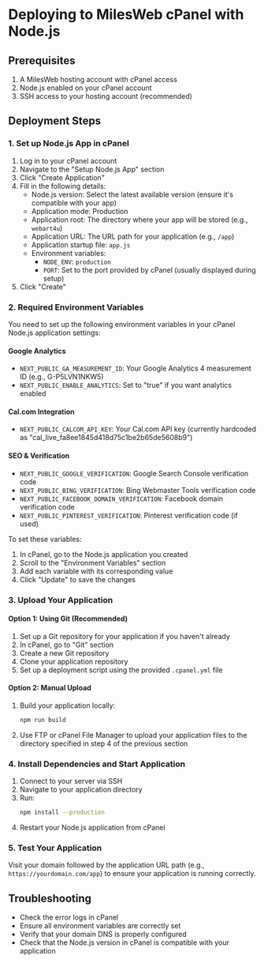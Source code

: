 # Deploying to MilesWeb cPanel with Node.js

## Prerequisites
1. A MilesWeb hosting account with cPanel access
2. Node.js enabled on your cPanel account
3. SSH access to your hosting account (recommended)

## Deployment Steps

### 1. Set up Node.js App in cPanel
1. Log in to your cPanel account
2. Navigate to the "Setup Node.js App" section
3. Click "Create Application"
4. Fill in the following details:
   - Node.js version: Select the latest available version (ensure it's compatible with your app)
   - Application mode: Production
   - Application root: The directory where your app will be stored (e.g., `webart4u`)
   - Application URL: The URL path for your application (e.g., `/app`)
   - Application startup file: `app.js`
   - Environment variables:
     - `NODE_ENV`: `production`
     - `PORT`: Set to the port provided by cPanel (usually displayed during setup)
5. Click "Create"

### 2. Required Environment Variables
You need to set up the following environment variables in your cPanel Node.js application settings:

#### Google Analytics
- `NEXT_PUBLIC_GA_MEASUREMENT_ID`: Your Google Analytics 4 measurement ID (e.g., G-P5LVN1NKW5)
- `NEXT_PUBLIC_ENABLE_ANALYTICS`: Set to "true" if you want analytics enabled

#### Cal.com Integration
- `NEXT_PUBLIC_CALCOM_API_KEY`: Your Cal.com API key (currently hardcoded as "cal_live_fa8ee1845d418d75c1be2b65de5608b9")

#### SEO & Verification
- `NEXT_PUBLIC_GOOGLE_VERIFICATION`: Google Search Console verification code
- `NEXT_PUBLIC_BING_VERIFICATION`: Bing Webmaster Tools verification code
- `NEXT_PUBLIC_FACEBOOK_DOMAIN_VERIFICATION`: Facebook domain verification code
- `NEXT_PUBLIC_PINTEREST_VERIFICATION`: Pinterest verification code (if used)

To set these variables:
1. In cPanel, go to the Node.js application you created
2. Scroll to the "Environment Variables" section
3. Add each variable with its corresponding value
4. Click "Update" to save the changes

### 3. Upload Your Application
#### Option 1: Using Git (Recommended)
1. Set up a Git repository for your application if you haven't already
2. In cPanel, go to "Git" section
3. Create a new Git repository
4. Clone your application repository
5. Set up a deployment script using the provided `.cpanel.yml` file

#### Option 2: Manual Upload
1. Build your application locally:
   ```bash
   npm run build
   ```
2. Use FTP or cPanel File Manager to upload your application files to the directory specified in step 4 of the previous section

### 4. Install Dependencies and Start Application
1. Connect to your server via SSH
2. Navigate to your application directory
3. Run:
   ```bash
   npm install --production
   ```
4. Restart your Node.js application from cPanel

### 5. Test Your Application
Visit your domain followed by the application URL path (e.g., `https://yourdomain.com/app`) to ensure your application is running correctly.

## Troubleshooting
- Check the error logs in cPanel
- Ensure all environment variables are correctly set
- Verify that your domain DNS is properly configured
- Check that the Node.js version in cPanel is compatible with your application 
